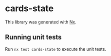 # cards-state

This library was generated with [Nx](https://nx.dev).

## Running unit tests

Run `nx test cards-state` to execute the unit tests.
